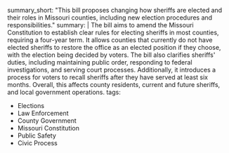 summary_short: "This bill proposes changing how sheriffs are elected and their roles in Missouri counties, including new election procedures and responsibilities."
summary: |
  The bill aims to amend the Missouri Constitution to establish clear rules for electing sheriffs in most counties, requiring a four-year term. It allows counties that currently do not have elected sheriffs to restore the office as an elected position if they choose, with the election being decided by voters. The bill also clarifies sheriffs' duties, including maintaining public order, responding to federal investigations, and serving court processes. Additionally, it introduces a process for voters to recall sheriffs after they have served at least six months. Overall, this affects county residents, current and future sheriffs, and local government operations.
tags:
  - Elections
  - Law Enforcement
  - County Government
  - Missouri Constitution
  - Public Safety
  - Civic Process
